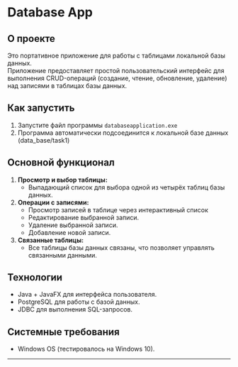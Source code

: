 # Database App  

## О проекте  
Это портативное приложение для работы с таблицами локальной базы данных.  
Приложение предоставляет простой пользовательский интерфейс для выполнения CRUD-операций (создание, чтение, обновление, удаление) над записями в таблицах базы данных.  

## Как запустить  
1. Запустите файл программы `databaseapplication.exe`
2. Программа автоматически подсоединится к локальной базе данных (data_base/task1)

## Основной функционал  
1. **Просмотр и выбор таблицы:**  
   - Выпадающий список для выбора одной из четырёх таблиц базы данных.  
2. **Операции с записями:**  
   - Просмотр записей в таблице через интерактивный список  
   - Редактирование выбранной записи.  
   - Удаление выбранной записи.  
   - Добавление новой записи.  
3. **Связанные таблицы:**  
   - Все таблицы базы данных связаны, что позволяет управлять связанными данными.

## Технологии  
- Java + JavaFX для интерфейса пользователя.  
- PostgreSQL для работы с базой данных.  
- JDBC для выполнения SQL-запросов.  

## Системные требования  
- Windows OS (тестировалось на Windows 10).   

---
